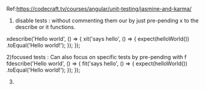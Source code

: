 
Ref:https://codecraft.tv/courses/angular/unit-testing/jasmine-and-karma/

1) disable tests : without commenting them our by just pre-pending x to the describe or it functions.

xdescribe('Hello world', () => { 
  xit('says hello', () => { 
    expect(helloWorld())
        .toEqual('Hello world!');
  });
});

2)focused tests : Can also focus on specific tests by pre-pending with f
fdescribe('Hello world', () => { 
  fit('says hello', () => { 
    expect(helloWorld())
        .toEqual('Hello world!');
  });
});

3)